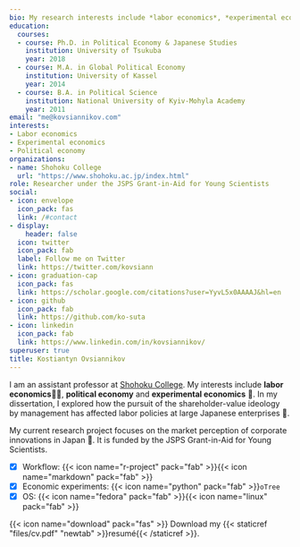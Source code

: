 ```yaml
---
bio: My research interests include *labor economics*, *experimental economics* and *political economy*.
education:
  courses:
  - course: Ph.D. in Political Economy & Japanese Studies
    institution: University of Tsukuba
    year: 2018
  - course: M.A. in Global Political Economy
    institution: University of Kassel
    year: 2014
  - course: B.A. in Political Science
    institution: National University of Kyiv-Mohyla Academy
    year: 2011
email: "me@kovsiannikov.com"
interests:
- Labor economics
- Experimental economics 
- Political economy
organizations:
- name: Shohoku College
  url: "https://www.shohoku.ac.jp/index.html"
role: Researcher under the JSPS Grant-in-Aid for Young Scientists
social:
- icon: envelope
  icon_pack: fas
  link: /#contact
- display:
    header: false
  icon: twitter
  icon_pack: fab
  label: Follow me on Twitter
  link: https://twitter.com/kovsiann
- icon: graduation-cap
  icon_pack: fas
  link: https://scholar.google.com/citations?user=YyvL5x0AAAAJ&hl=en
- icon: github
  icon_pack: fab
  link: https://github.com/ko-suta
- icon: linkedin
  icon_pack: fab
  link: https://www.linkedin.com/in/kovsiannikov/ 
superuser: true
title: Kostiantyn Ovsiannikov
---
```


I am an assistant professor at [Shohoku College](https://www.shohoku.ac.jp/index.html).
My interests include **labor economics**🧑‍🔧, **political economy** and **experimental economics** 🎯.
In my dissertation, I explored how the pursuit of the shareholder-value ideology by management has affected labor policies at large Japanese enterprises 🎏.

My current research project focuses on the market perception of corporate innovations in Japan 🗾.
It is funded by the JSPS Grant-in-Aid for Young Scientists.

- [x] Workflow: {{< icon name="r-project" pack="fab" >}}{{< icon name="markdown" pack="fab" >}}
- [x] Economic experiments: {{< icon name="python" pack="fab" >}}`oTree`
- [x] OS: {{< icon name="fedora" pack="fab" >}}{{< icon name="linux" pack="fab" >}}

{{< icon name="download" pack="fas" >}} Download my {{< staticref "files/cv.pdf" "newtab" >}}resumé{{< /staticref >}}.
